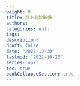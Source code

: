 ```yaml
---
weight: 8
title: 跃上高阶职场
authors:
categories: null
tags:
description: 
draft: false
date: "2022-10-20"
lastmod: "2022-10-20"
series: null
toc: true
bookCollapseSection: true
---
```


